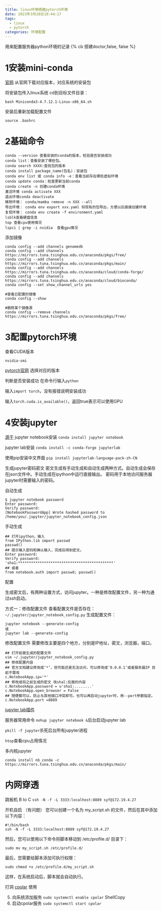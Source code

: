 ```yaml
---
title: linux环境搭建pytorch环境
date: 2023年3月28日10:44:17
tags: 
  - linux
  - pytorch
categories: 环境配置
---
```

用来配置服务器python环境的记录
{% cb 搭建doctor,false, false %} 
<!-- more -->


# 1安装mini-conda
[官网](https://docs.conda.io/en/latest/miniconda.html#linux-installers)
从官网下载对应版本，对应系统的安装包

将安装包传入linux系统
cd到目标文件目录：
```
bash Miniconda3-4.7.12.1-Linux-x86_64.sh
```

安装后重新加载配置文件
```
source .bashrc
```

# 2基础命令
```
conda --version 查看安装的conda的版本，检验是否安装成功
conda list：查看安装了哪些包。
conda search XXXX:查找包的版本
conda install package_name(包名)：安装包
conda env list 或 conda info -e：查看当前存在哪些虚拟环境
conda update conda：检查更新当前conda
conda create -n 创建conda环境
激活环境 conda activate XXX
退出环境conda deactivate
移除环境： conda/mamba remove -n XXX --all
导出环境： conda env export xxx.yaml 将现有的包导出，方便以后直接创建环境
复现环境： conda env create -f environment.yaml
lsblk查看硬盘信息
top 查看cpu使用情况
lspci | grep -i nvidia  查看gpu情况
```

添加镜像
```
conda config --add channels genomedk
conda config --add channels https://mirrors.tuna.tsinghua.edu.cn/anaconda/pkgs/free/
conda config --add channels https://mirrors.tuna.tsinghua.edu.cn/anaconda/pkgs/main/
conda config --add channels https://mirrors.tuna.tsinghua.edu.cn/anaconda/cloud/conda-forge/
conda config --add channels https://mirrors.tuna.tsinghua.edu.cn/anaconda/cloud/bioconda/
conda config --set show_channel_urls yes

#查看已配置的镜像
conda config --show

#删除某个镜像源
conda config --remove channels https://mirrors.tuna.tsinghua.edu.cn/anaconda/pkgs/free/
```



# 3配置pytorch环境
查看CUDA版本
```
nvidia-smi
```
[pytorch官网](https://pytorch.org/get-started/locally)
选择对应的版本

判断是否安装成功
在命令行输入```python```

输入```import torch```，没有报错说明安装成功

输入```torch.cuda.is_available()```，返回true表示可以使用GPU

# 4安装jupyter
[源于](https://zhuanlan.zhihu.com/p/166425946)
jupyter notebook安装
```conda install jupyter notebook```

jupyter lab安装
```conda install -c conda-forge jupyterlab```

使用pip安装中文界面
```pip install jupyterlab-language-pack-zh-CN ``` 


生成jupyter密码密文
密文生成有手动生成和自动生成两种方式。自动生成会保存在json文件中。手动生成在ipython中运行直接输出。 密码用于本地访问服务器jupyter时需要输入的密码。

自动生成
```
$ jupyter notebook password
Enter password:  
Verify password: 
[NotebookPasswordApp] Wrote hashed password to /home/you/.jupyter/jupyter_notebook_config.json
```

手动生成
```
## 打开ipython，输入
from IPython.lib import passwd
passwd()
## 提示输入密码和确认输入，完成后得到密文。
Enter password: 
Verify password: 
'sha1:********************************************' 
## 或者
from notebook.auth import passwd; passwd()
```
配置

生成密文后，有两种设置方式，访问jupyter。一种是修改配置文件，另一种为通过ssh启动。

方式一：修改配置文件
查看配置文件是否存在：```~/.jupyter/jupyter_notebook_config.py```
生成配置文件：
```
jupyter notebook --generate-config
或
jupyter lab --generate-config
```

修改配置文件 需要修改主要是四个地方，分别是IP地址，密文，浏览器，端口。
```
## 打开前面生成的配置文件
vim ~/.jupyter/jupyter_notebook_config.py
## 修改配置内容
## 官方文档建议修改成‘*’，但可能还是无法访问，可以修改成‘0.0.0.1’或者服务器IP 目前不需改
c.NotebookApp.ip='*'
## 修改成将之前生成的密文 改shal:后面的内容
c.NotebookApp.password = u'sha1:........'
c.NotebookApp.open_browser = False
## 随便都可以，防止与其他端口冲突即可。也可以再启动jupyter时，用--port参数指定。
c.NotebookApp.port =8889
```

[jupyter lab插件](https://zhuanlan.zhihu.com/p/101070029)

服务器常用命令
```nohup jupyter notebook &```后台启动jupyter lab


```pkill -f jupyter```杀死后台所有jupyter进程

```htop```查看cpu占用情况

多内核jupyter

```conda install nb_conda -c https://mirrors.tuna.tsinghua.edu.cn/anaconda/pkgs/main/```

# 内网穿透
跳板机
B to C ```ssh -N -f -L 3333:localhost:8889 syf@172.19.4.27```


 开机自启 （有问题）
 您可以创建一个名为 my_script.sh 的文件，然后在其中添加以下内容：
 
 
```
#!/bin/bash
ssh -N -f -L 3333:localhost:8889 syf@172.19.4.27
```
然后，您可以使用以下命令将脚本移动到 /etc/profile.d/ 目录下：



```sudo mv my_script.sh /etc/profile.d/```

最后，您需要给脚本添加可执行权限：



```sudo chmod +x /etc/profile.d/my_script.sh```

这样，在系统启动后，脚本就会自动执行。

 
 
打洞
[cpolar](https://www.cpolar.com/)
使用

5. 向系统添加服务
```sudo systemctl enable cpolar```
ShellCopy
6. 启动cpolar服务
```sudo systemctl start cpolar```

